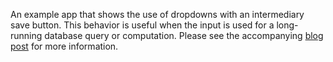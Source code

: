An example app that shows the use of dropdowns with an intermediary save button. This behavior is useful when the input is used for a long-running database query or computation. Please see the accompanying [blog post](https://rpubs.com/paul_simmering/dropdowns) for more information.
